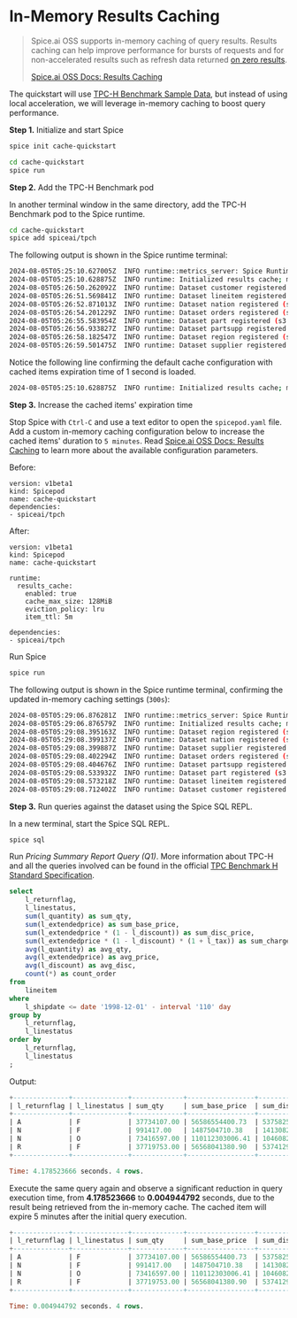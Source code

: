 # In-Memory Results Caching

> Spice.ai OSS supports in-memory caching of query results.
> Results caching can help improve performance for bursts of requests and for non-accelerated results such as refresh data returned [on zero results](https://docs.spiceai.org/data-accelerators/data-refresh#behavior-on-zero-results).
>
> [Spice.ai OSS Docs: Results Caching](https://docs.spiceai.org/features/caching)

The quickstart will use [TPC-H Benchmark Sample Data](https://github.com/spiceai/quickstarts/tree/trunk/tpc-h), but instead of using local acceleration, we will leverage in-memory caching to boost query performance.

**Step 1.** Initialize and start Spice

```bash
spice init cache-quickstart
```

```bash
cd cache-quickstart
spice run
```

**Step 2.** Add the TPC-H Benchmark pod

In another terminal window in the same directory, add the TPC-H Benchmark pod to the Spice runtime.

```bash
cd cache-quickstart
spice add spiceai/tpch
```

The following output is shown in the Spice runtime terminal:

```bash
2024-08-05T05:25:10.627005Z  INFO runtime::metrics_server: Spice Runtime Metrics listening on 127.0.0.1:9090
2024-08-05T05:25:10.628875Z  INFO runtime: Initialized results cache; max size: 128.00 MiB, item ttl: 1s
2024-08-05T05:26:50.262092Z  INFO runtime: Dataset customer registered (s3://spiceai-demo-datasets/tpch/customer/), results cache enabled.
2024-08-05T05:26:51.569841Z  INFO runtime: Dataset lineitem registered (s3://spiceai-demo-datasets/tpch/lineitem/), results cache enabled.
2024-08-05T05:26:52.871013Z  INFO runtime: Dataset nation registered (s3://spiceai-demo-datasets/tpch/nation/), results cache enabled.
2024-08-05T05:26:54.201229Z  INFO runtime: Dataset orders registered (s3://spiceai-demo-datasets/tpch/orders/), results cache enabled.
2024-08-05T05:26:55.583954Z  INFO runtime: Dataset part registered (s3://spiceai-demo-datasets/tpch/part/), results cache enabled.
2024-08-05T05:26:56.933827Z  INFO runtime: Dataset partsupp registered (s3://spiceai-demo-datasets/tpch/partsupp/), results cache enabled.
2024-08-05T05:26:58.182547Z  INFO runtime: Dataset region registered (s3://spiceai-demo-datasets/tpch/region/), results cache enabled.
2024-08-05T05:26:59.501475Z  INFO runtime: Dataset supplier registered (s3://spiceai-demo-datasets/tpch/supplier/), results cache enabled.
```

Notice the following line confirming the default cache configuration with cached items expiration time of 1 second is loaded.

```bash
2024-08-05T05:25:10.628875Z  INFO runtime: Initialized results cache; max size: 128.00 MiB, item ttl: 1s
```

**Step 3.** Increase the cached items' expiration time

Stop Spice with `Ctrl-C` and use a text editor to open the `spicepod.yaml` file. Add a custom in-memory caching configuration below to increase the cached items' duration to `5 minutes`. Read [Spice.ai OSS Docs: Results Caching](https://docs.spiceai.org/features/caching) to learn more about the available configuration parameters.

Before:
```
version: v1beta1
kind: Spicepod
name: cache-quickstart
dependencies:
- spiceai/tpch
```
After:
```
version: v1beta1
kind: Spicepod
name: cache-quickstart

runtime:
  results_cache:
    enabled: true
    cache_max_size: 128MiB
    eviction_policy: lru 
    item_ttl: 5m

dependencies:
- spiceai/tpch
```

Run Spice
```bash
spice run
```

The following output is shown in the Spice runtime terminal, confirming the updated in-memory caching settings (`300s`):

```bash
2024-08-05T05:29:06.876281Z  INFO runtime::metrics_server: Spice Runtime Metrics listening on 127.0.0.1:9090
2024-08-05T05:29:06.876579Z  INFO runtime: Initialized results cache; max size: 128.00 MiB, item ttl: 300s
2024-08-05T05:29:08.395163Z  INFO runtime: Dataset region registered (s3://spiceai-demo-datasets/tpch/region/), results cache enabled.
2024-08-05T05:29:08.399137Z  INFO runtime: Dataset nation registered (s3://spiceai-demo-datasets/tpch/nation/), results cache enabled.
2024-08-05T05:29:08.399887Z  INFO runtime: Dataset supplier registered (s3://spiceai-demo-datasets/tpch/supplier/), results cache enabled.
2024-08-05T05:29:08.402294Z  INFO runtime: Dataset orders registered (s3://spiceai-demo-datasets/tpch/orders/), results cache enabled.
2024-08-05T05:29:08.404676Z  INFO runtime: Dataset partsupp registered (s3://spiceai-demo-datasets/tpch/partsupp/), results cache enabled.
2024-08-05T05:29:08.533932Z  INFO runtime: Dataset part registered (s3://spiceai-demo-datasets/tpch/part/), results cache enabled.
2024-08-05T05:29:08.573218Z  INFO runtime: Dataset lineitem registered (s3://spiceai-demo-datasets/tpch/lineitem/), results cache enabled.
2024-08-05T05:29:08.712402Z  INFO runtime: Dataset customer registered (s3://spiceai-demo-datasets/tpch/customer/), results cache enabled.
```

**Step 3.** Run queries against the dataset using the Spice SQL REPL.

In a new terminal, start the Spice SQL REPL.

```bash
spice sql
```

Run *Pricing Summary Report Query (Q1)*. More information about TPC-H and all the queries involved can be found in the official [TPC Benchmark H Standard Specification](https://www.tpc.org/tpc_documents_current_versions/pdf/tpc-h_v2.17.1.pdf).

```sql
select
	l_returnflag,
	l_linestatus,
	sum(l_quantity) as sum_qty,
	sum(l_extendedprice) as sum_base_price,
	sum(l_extendedprice * (1 - l_discount)) as sum_disc_price,
	sum(l_extendedprice * (1 - l_discount) * (1 + l_tax)) as sum_charge,
	avg(l_quantity) as avg_qty,
	avg(l_extendedprice) as avg_price,
	avg(l_discount) as avg_disc,
	count(*) as count_order
from
	lineitem
where
	l_shipdate <= date '1998-12-01' - interval '110' day
group by
	l_returnflag,
	l_linestatus
order by
	l_returnflag,
	l_linestatus
;
```
Output:
```sql
+--------------+--------------+-------------+-----------------+-------------------+---------------------+-----------+--------------+----------+-------------+
| l_returnflag | l_linestatus | sum_qty     | sum_base_price  | sum_disc_price    | sum_charge          | avg_qty   | avg_price    | avg_disc | count_order |
+--------------+--------------+-------------+-----------------+-------------------+---------------------+-----------+--------------+----------+-------------+
| A            | F            | 37734107.00 | 56586554400.73  | 53758257134.8700  | 55909065222.827692  | 25.522005 | 38273.129734 | 0.049985 | 1478493     |
| N            | F            | 991417.00   | 1487504710.38   | 1413082168.0541   | 1469649223.194375   | 25.516471 | 38284.467760 | 0.050093 | 38854       |
| N            | O            | 73416597.00 | 110112303006.41 | 104608220776.3836 | 108796375788.183317 | 25.502437 | 38249.282778 | 0.049996 | 2878807     |
| R            | F            | 37719753.00 | 56568041380.90  | 53741292684.6040  | 55889619119.831932  | 25.505793 | 38250.854626 | 0.050009 | 1478870     |
+--------------+--------------+-------------+-----------------+-------------------+---------------------+-----------+--------------+----------+-------------+

Time: 4.178523666 seconds. 4 rows.
```

Execute the same query again and observe a significant reduction in query execution time, from **4.178523666** to **0.004944792** seconds, due to the result being retrieved from the in-memory cache. The cached item will expire 5 minutes after the initial query execution. 

```sql
+--------------+--------------+-------------+-----------------+-------------------+---------------------+-----------+--------------+----------+-------------+
| l_returnflag | l_linestatus | sum_qty     | sum_base_price  | sum_disc_price    | sum_charge          | avg_qty   | avg_price    | avg_disc | count_order |
+--------------+--------------+-------------+-----------------+-------------------+---------------------+-----------+--------------+----------+-------------+
| A            | F            | 37734107.00 | 56586554400.73  | 53758257134.8700  | 55909065222.827692  | 25.522005 | 38273.129734 | 0.049985 | 1478493     |
| N            | F            | 991417.00   | 1487504710.38   | 1413082168.0541   | 1469649223.194375   | 25.516471 | 38284.467760 | 0.050093 | 38854       |
| N            | O            | 73416597.00 | 110112303006.41 | 104608220776.3836 | 108796375788.183317 | 25.502437 | 38249.282778 | 0.049996 | 2878807     |
| R            | F            | 37719753.00 | 56568041380.90  | 53741292684.6040  | 55889619119.831932  | 25.505793 | 38250.854626 | 0.050009 | 1478870     |
+--------------+--------------+-------------+-----------------+-------------------+---------------------+-----------+--------------+----------+-------------+

Time: 0.004944792 seconds. 4 rows.
```
